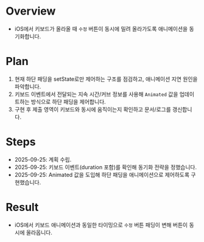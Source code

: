 # Overview
- iOS에서 키보드가 올라올 때 `수정` 버튼이 동시에 밀려 올라가도록 애니메이션을 동기화합니다.

# Plan
1. 현재 하단 패딩을 setState로만 제어하는 구조를 점검하고, 애니메이션 지연 원인을 파악합니다.
2. 키보드 이벤트에서 전달되는 지속 시간/커브 정보를 사용해 `Animated` 값을 업데이트하는 방식으로 하단 패딩을 제어합니다.
3. 구현 후 제출 영역이 키보드와 동시에 움직이는지 확인하고 문서/로그를 갱신합니다.

# Steps
- 2025-09-25: 계획 수립.
- 2025-09-25: 키보드 이벤트(duration 포함)를 확인해 동기화 전략을 정했습니다.
- 2025-09-25: Animated 값을 도입해 하단 패딩을 애니메이션으로 제어하도록 구현했습니다.

# Result
- iOS에서 키보드 애니메이션과 동일한 타이밍으로 `수정` 버튼 패딩이 변해 버튼이 동시에 올라옵니다.
